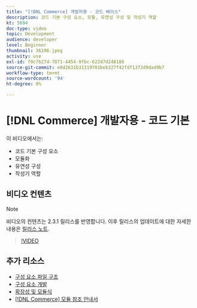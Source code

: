 ```yaml
---
title: "[!DNL Commerce] 개발자용 - 코드 베이스"
description: 코드 기본 구성 요소, 모듈, 유연성 구성 및 작성기 역할
kt: 5694
doc-type: video
topic: Development
audience: developer
level: Beginner
thumbnail: 36196.jpeg
activity: use
exl-id: f0c7b27d-7071-4454-9fbc-622d7d248188
source-git-commit: e8d2631b31319701beb327f42fdf1372d9dad9b7
workflow-type: tm+mt
source-wordcount: '94'
ht-degree: 0%

---
```


# [!DNL Commerce] 개발자용 - 코드 기본

이 비디오에서는:

- 코드 기본 구성 요소
- 모듈화
- 유연성 구성
- 작성기 역할

## 비디오 컨텐츠

>[!NOTE]
>
>비디오의 컨텐츠는 2.3.1 릴리스를 반영합니다. 이후 릴리스의 업데이트에 대한 자세한 내용은 [릴리스 노트](https://experienceleague.adobe.com/docs/commerce-operations/release/notes/overview.html).

>[!VIDEO](https://video.tv.adobe.com/v/36196?quality=12&learn=on)

## 추가 리소스

- [구성 요소 파일 구조](https://developer.adobe.com/commerce/php/development/prepare/component-file-structure/)
- [구성 요소 개발](https://developer.adobe.com/commerce/php/development/components/)
- [확장성 및 모듈식](https://developer.adobe.com/commerce/php/architecture/modules/)
- [[!DNL Commerce] 모듈 참조 안내서](https://developer.adobe.com/commerce/php/module-reference/)
